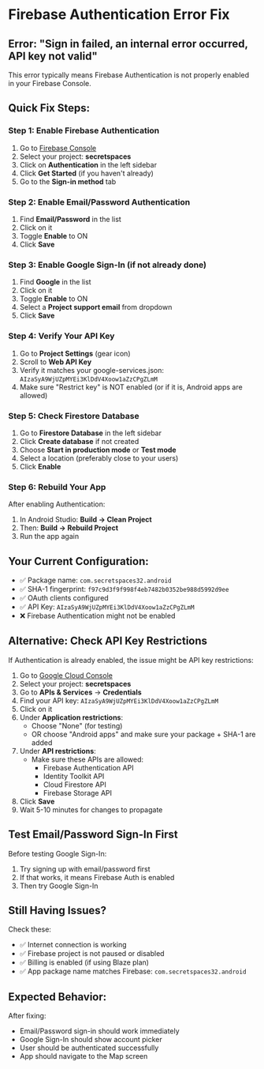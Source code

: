 # Firebase Authentication Error Fix

## Error: "Sign in failed, an internal error occurred, API key not valid"

This error typically means Firebase Authentication is not properly enabled in your Firebase Console.

## Quick Fix Steps:

### Step 1: Enable Firebase Authentication

1. Go to [Firebase Console](https://console.firebase.google.com/)
2. Select your project: **secretspaces**
3. Click on **Authentication** in the left sidebar
4. Click **Get Started** (if you haven't already)
5. Go to the **Sign-in method** tab

### Step 2: Enable Email/Password Authentication

1. Find **Email/Password** in the list
2. Click on it
3. Toggle **Enable** to ON
4. Click **Save**

### Step 3: Enable Google Sign-In (if not already done)

1. Find **Google** in the list
2. Click on it
3. Toggle **Enable** to ON
4. Select a **Project support email** from dropdown
5. Click **Save**

### Step 4: Verify Your API Key

1. Go to **Project Settings** (gear icon)
2. Scroll to **Web API Key**
3. Verify it matches your google-services.json: `AIzaSyA9WjUZpMYEi3KlDdV4Xoow1aZzCPgZLmM`
4. Make sure "Restrict key" is NOT enabled (or if it is, Android apps are allowed)

### Step 5: Check Firestore Database

1. Go to **Firestore Database** in the left sidebar
2. Click **Create database** if not created
3. Choose **Start in production mode** or **Test mode**
4. Select a location (preferably close to your users)
5. Click **Enable**

### Step 6: Rebuild Your App

After enabling Authentication:
1. In Android Studio: **Build → Clean Project**
2. Then: **Build → Rebuild Project**
3. Run the app again

## Your Current Configuration:

- ✅ Package name: `com.secretspaces32.android`
- ✅ SHA-1 fingerprint: `f97c9d3f9f998f4eb7482b0352be988d5992d9ee`
- ✅ OAuth clients configured
- ✅ API Key: `AIzaSyA9WjUZpMYEi3KlDdV4Xoow1aZzCPgZLmM`
- ❌ Firebase Authentication might not be enabled

## Alternative: Check API Key Restrictions

If Authentication is already enabled, the issue might be API key restrictions:

1. Go to [Google Cloud Console](https://console.cloud.google.com/)
2. Select your project: **secretspaces**
3. Go to **APIs & Services** → **Credentials**
4. Find your API key: `AIzaSyA9WjUZpMYEi3KlDdV4Xoow1aZzCPgZLmM`
5. Click on it
6. Under **Application restrictions**:
   - Choose "None" (for testing)
   - OR choose "Android apps" and make sure your package + SHA-1 are added
7. Under **API restrictions**:
   - Make sure these APIs are allowed:
     - Firebase Authentication API
     - Identity Toolkit API
     - Cloud Firestore API
     - Firebase Storage API
8. Click **Save**
9. Wait 5-10 minutes for changes to propagate

## Test Email/Password Sign-In First

Before testing Google Sign-In:
1. Try signing up with email/password first
2. If that works, it means Firebase Auth is enabled
3. Then try Google Sign-In

## Still Having Issues?

Check these:
- ✅ Internet connection is working
- ✅ Firebase project is not paused or disabled
- ✅ Billing is enabled (if using Blaze plan)
- ✅ App package name matches Firebase: `com.secretspaces32.android`

## Expected Behavior:

After fixing:
- Email/Password sign-in should work immediately
- Google Sign-In should show account picker
- User should be authenticated successfully
- App should navigate to the Map screen

